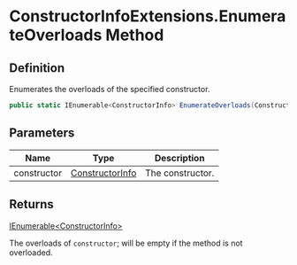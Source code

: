 # ConstructorInfoExtensions.EnumerateOverloads Method
## Definition

Enumerates the overloads of the specified constructor.

```c#
public static IEnumerable<ConstructorInfo> EnumerateOverloads(ConstructorInfo constructor);
```

## Parameters

| Name | Type | Description |
| ---- | ---- | ----------- |
| constructor | [ConstructorInfo](https://learn.microsoft.com/en-gb/dotnet/api/System.Reflection.ConstructorInfo) | The constructor. |

## Returns

[IEnumerable&lt;ConstructorInfo&gt;](https://learn.microsoft.com/en-gb/dotnet/api/System.Collections.Generic.IEnumerable-1)

The overloads of `constructor`; will be empty if the method is not overloaded.
